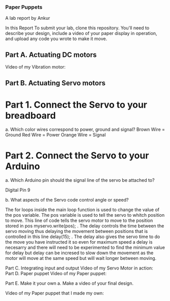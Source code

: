 ### Paper Puppets
A lab report by Ankur

In this Report
To submit your lab, clone this repository. You'll need to describe your design, include a video of your paper display in operation, and upload any code you wrote to make it move.

## Part A. Actuating DC motors
Video of my Vibration motor: 

## Part B. Actuating Servo motors
# Part 1. Connect the Servo to your breadboard
a. Which color wires correspond to power, ground and signal?
Brown Wire = Ground
Red Wire = Power
Orange Wire = Signal

# Part 2. Connect the Servo to your Arduino

a. Which Arduino pin should the signal line of the servo be attached to?

Digital Pin 9

b. What aspects of the Servo code control angle or speed?

The for loops inside the main loop function is used to change the value of the pos variable. The pos variable is used to tell the servo to whitch position to move. This line of code tells the servo motor to move to the position stored in pos myservo.write(pos); . The delay controls the time between the servo moving thus delaying the movement between positions that is controlled in this line delay(15); . The delay also gives the servo time to do the move you have instructed it so even for maximum speed a delay is necesarry and there will need to be experimented to find the minimum value for delay but delay can be incresed to slow down the movement as the motor will move at the same speed but will wait longer between moving.

Part C. Integrating input and output
Video of my Servo Motor in action:  
Part D. Paper puppet
Video of my Paper puppet:  

Part E. Make it your own
a. Make a video of your final design.

 
Video of my Paper puppet that I made my own:  
